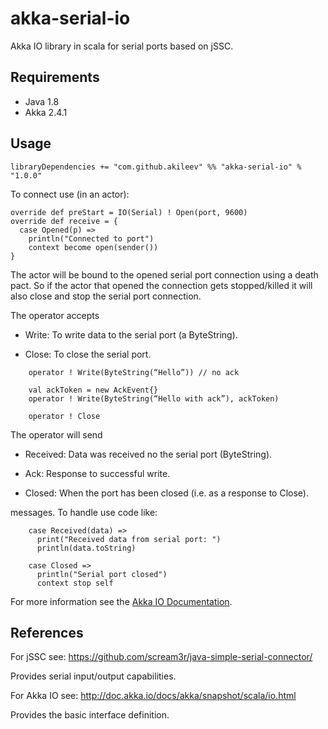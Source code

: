 # akka-serial-io

Akka IO library in scala for serial ports based on jSSC.

## Requirements

- Java 1.8
- Akka 2.4.1

## Usage

    libraryDependencies += "com.github.akileev" %% "akka-serial-io" % "1.0.0"

To connect use (in an actor):

    override def preStart = IO(Serial) ! Open(port, 9600) 
    override def receive = {
      case Opened(p) =>
        println("Connected to port")
        context become open(sender())
    }

The actor will be bound to the opened serial port connection using a death pact. So if the actor that opened the connection gets stopped/killed it will also close and stop the serial port connection.

The operator accepts

-   Write: To write data to the serial port (a ByteString).

-   Close: To close the serial port.

```
    operator ! Write(ByteString(“Hello”)) // no ack

    val ackToken = new AckEvent{}
    operator ! Write(ByteString(“Hello with ack”), ackToken)

    operator ! Close
```

The operator will send

-   Received: Data was received no the serial port (ByteString).

-   Ack: Response to successful write.

-   Closed: When the port has been closed (i.e. as a response to Close).

messages. To handle use code like:

```
    case Received(data) =>
      print("Received data from serial port: ")
      println(data.toString)

    case Closed =>
      println("Serial port closed")
      context stop self
```

For more information see the [Akka IO Documentation][].

## References

For jSSC see: <https://github.com/scream3r/java-simple-serial-connector/>

Provides serial input/output capabilities.

For Akka IO see: <http://doc.akka.io/docs/akka/snapshot/scala/io.html>

Provides the basic interface definition.

  [Akka IO Documentation]: http://doc.akka.io/docs/akka/snapshot/scala/io.html
